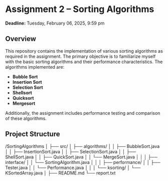 # Assignment 2 – Sorting Algorithms

**Deadline:** Tuesday, February 06, 2025, 9:59 pm

## Overview

This repository contains the implementation of various sorting algorithms as required in the assignment. The primary objective is to familiarize myself with the basic sorting algorithms and their performance characteristics. The algorithms implemented are:

- **Bubble Sort**
- **Insertion Sort**
- **Selection Sort**
- **Shellsort**
- **Quicksort**
- **Mergesort**

Additionally, the assignment includes performance testing and comparison of these algorithms.

## Project Structure
/SortingAlgorithms │ ├── src/ │ ├── algorithms/ │ │ ├── BubbleSort.java │ │ ├── InsertionSort.java │ │ ├── SelectionSort.java │ │ ├── ShellSort.java │ │ ├── QuickSort.java │ │ └── MergeSort.java │ │ │ ├── interface/ │ │ └── SortingAlgorithm.java │ │ │ ├── performance/ │ │ ├── Tester.java │ │ └── Performance.java │ │ │ └── ksorting/ │ └── KSortedArray.java │ ├── README.md └── report.txt
